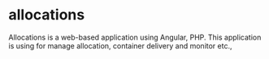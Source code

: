 # allocations
Allocations is a web-based application using Angular, PHP. This application is using for manage allocation, container delivery and monitor etc.,
